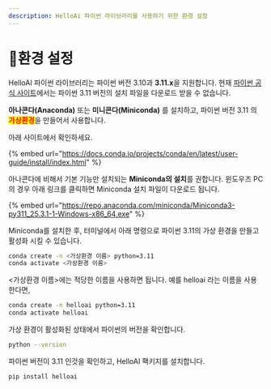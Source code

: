 ```yaml
---
description: HelloAi 파이썬 라이브러리를 사용하기 위한 환경 설정
---
```


# 🌱환경 설정

HelloAI 파이썬 라이브러리는 파이썬 버전 3.10과 **3.11.x**을 지원합니다.  현재 [파이썬 공식 사이트](https://www.python.org/)에서는 파이썬 3.11 버전의 설치 파일을 다운로드 받을 수 없습니다.&#x20;

**아나콘다(Anaconda)** 또는 **미니콘다(Miniconda)** 를 설치하고, 파이썬 버전 3.11 의 <mark style="color:red;">**가상환경**</mark>을 만들어서 사용합니다.&#x20;



아래 사이트에서 확인하세요.

{% embed url="https://docs.conda.io/projects/conda/en/latest/user-guide/install/index.html" %}

아나콘다에   비해서 기본 기능만 설치되는 **Miniconda의 설치**를 권합니다.  윈도우즈 PC의 경우 아래 링크를 클릭하면 Miniconda 설치 파일이 다운로드 됩니다.

{% embed url="https://repo.anaconda.com/miniconda/Miniconda3-py311_25.3.1-1-Windows-x86_64.exe" %}

Miniconda를 설치한 후,   터미널에서 아래 명령으로 파이썬 3.11의 가상 환경을 만들고 활성화 시킬 수 있습니다. &#x20;

```bash
conda create -n <가상환경 이름> python=3.11
conda activate <가상환경 이름>
```



<가상환경 이름>에는 적당한 이름을 사용하면 됩니다.  예를 helloai 라는 이름을 사용한다면,

```bash
conda create -n helloai python=3.11
conda activate helloai
```



가상 환경이    활성화된 상태에서 파이썬의   버전을 확인합니다.

```bash
python --version
```

파이썬 버전이 3.11 인것을 확인하고, HelloAI 팩키지를 설치합니다.

```bash
pip install helloai
```

